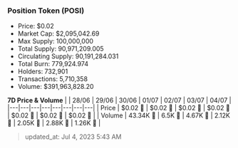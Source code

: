 
  ### Position Token (POSI)
  - Price: $0.02
  - Market Cap: $2,095,042.69
  - Max Supply: 100,000,000
  - Total Supply: 90,971,209.005
  - Circulating Supply: 90,191,284.031
  - Total Burn: 779,924.974
  - Holders: 732,901
  - Transactions: 5,710,358
  - Volume: $391,963,828.20

  **7D Price & Volume**
  | | 28&#x2F;06 | 29&#x2F;06 | 30&#x2F;06 | 01&#x2F;07 | 02&#x2F;07 | 03&#x2F;07 | 04&#x2F;07 |
  |---|---|---|---|---|---|---|---|
  | Price | $0.02 🔻 | $0.02 🚀 | $0.02 🚀 | $0.02 🚀 | $0.02 🔻 | $0.02 🔻 | $0.02 🔻 |
  | Volume | 43.34K 🚀 | 6.5K 🔻 | 4.67K 🔻 | 2.12K 🔻 | 2.05K 🔻 | 2.88K 🚀 | 1.26K 🔻 |

  > updated_at: Jul 4, 2023 5:43 AM
